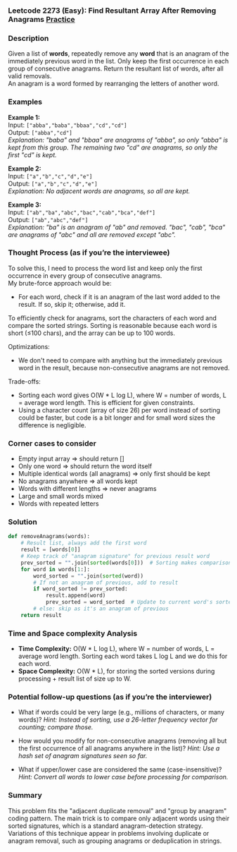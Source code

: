 ### Leetcode 2273 (Easy): Find Resultant Array After Removing Anagrams [Practice](https://leetcode.com/problems/find-resultant-array-after-removing-anagrams)

### Description  
Given a list of **words**, repeatedly remove any **word** that is an anagram of the immediately previous word in the list. Only keep the first occurrence in each group of consecutive anagrams. Return the resultant list of words, after all valid removals.  
An anagram is a word formed by rearranging the letters of another word.

### Examples  

**Example 1:**  
Input: `["abba","baba","bbaa","cd","cd"]`  
Output: `["abba","cd"]`  
*Explanation: "baba" and "bbaa" are anagrams of "abba", so only "abba" is kept from this group. The remaining two "cd" are anagrams, so only the first "cd" is kept.*

**Example 2:**  
Input: `["a","b","c","d","e"]`  
Output: `["a","b","c","d","e"]`  
*Explanation: No adjacent words are anagrams, so all are kept.*

**Example 3:**  
Input: `["ab","ba","abc","bac","cab","bca","def"]`  
Output: `["ab","abc","def"]`  
*Explanation: "ba" is an anagram of "ab" and removed. "bac", "cab", "bca" are anagrams of "abc" and all are removed except "abc".*

### Thought Process (as if you’re the interviewee)  
To solve this, I need to process the word list and keep only the first occurrence in every group of consecutive anagrams.  
My brute-force approach would be:
- For each word, check if it is an anagram of the last word added to the result. If so, skip it; otherwise, add it.

To efficiently check for anagrams, sort the characters of each word and compare the sorted strings. Sorting is reasonable because each word is short (≤100 chars), and the array can be up to 100 words.

Optimizations:
- We don't need to compare with anything but the immediately previous word in the result, because non-consecutive anagrams are not removed.

Trade-offs:
- Sorting each word gives O(W \* L log L), where W = number of words, L = average word length. This is efficient for given constraints.
- Using a character count (array of size 26) per word instead of sorting could be faster, but code is a bit longer and for small word sizes the difference is negligible.

### Corner cases to consider  
- Empty input array ⇒ should return []  
- Only one word ⇒ should return the word itself  
- Multiple identical words (all anagrams) ⇒ only first should be kept  
- No anagrams anywhere ⇒ all words kept  
- Words with different lengths ⇒ never anagrams  
- Large and small words mixed  
- Words with repeated letters

### Solution

```python
def removeAnagrams(words):
    # Result list, always add the first word
    result = [words[0]]
    # Keep track of "anagram signature" for previous result word
    prev_sorted = "".join(sorted(words[0]))  # Sorting makes comparison easy
    for word in words[1:]:
        word_sorted = "".join(sorted(word))
        # If not an anagram of previous, add to result
        if word_sorted != prev_sorted:
            result.append(word)
            prev_sorted = word_sorted  # Update to current word's sorted string
        # else: skip as it's an anagram of previous
    return result
```

### Time and Space complexity Analysis  

- **Time Complexity:** O(W \* L log L), where W = number of words, L = average word length. Sorting each word takes L log L and we do this for each word.
- **Space Complexity:** O(W \* L), for storing the sorted versions during processing + result list of size up to W.

### Potential follow-up questions (as if you’re the interviewer)  

- What if words could be very large (e.g., millions of characters, or many words)?
  *Hint: Instead of sorting, use a 26-letter frequency vector for counting; compare those.*

- How would you modify for non-consecutive anagrams (removing all but the first occurrence of all anagrams anywhere in the list)?
  *Hint: Use a hash set of anagram signatures seen so far.*

- What if upper/lower case are considered the same (case-insensitive)?
  *Hint: Convert all words to lower case before processing for comparison.*

### Summary
This problem fits the "adjacent duplicate removal" and "group by anagram" coding pattern. The main trick is to compare only adjacent words using their sorted signatures, which is a standard anagram-detection strategy. Variations of this technique appear in problems involving duplicate or anagram removal, such as grouping anagrams or deduplication in strings.